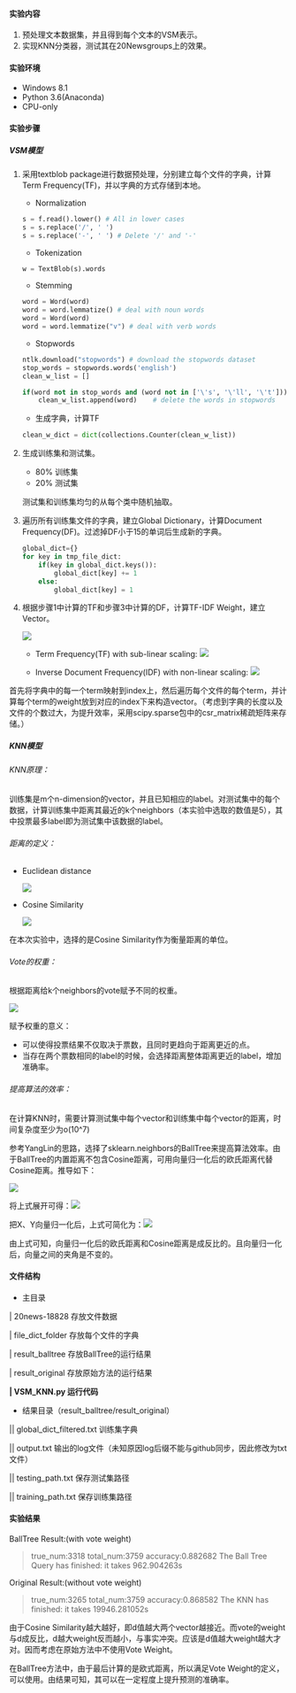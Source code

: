 #### 实验内容

1. 预处理文本数据集，并且得到每个文本的VSM表示。
2. 实现KNN分类器，测试其在20Newsgroups上的效果。

#### 实验环境

+ Windows 8.1
+ Python 3.6(Anaconda)
+ CPU-only

#### 实验步骤

##### VSM模型

1. 采用textblob package进行数据预处理，分别建立每个文件的字典，计算Term Frequency(TF)，并以字典的方式存储到本地。

   + Normalization

   ~~~python
   s = f.read().lower() # All in lower cases
   s = s.replace('/', ' ')
   s = s.replace('-', ' ') # Delete '/' and '-'
   ~~~

   + Tokenization

   ~~~python
   w = TextBlob(s).words
   ~~~

   + Stemming

   ~~~python
   word = Word(word)
   word = word.lemmatize() # deal with noun words
   word = Word(word)
   word = word.lemmatize("v") # deal with verb words
   ~~~

   + Stopwords

   ~~~python
   ntlk.download("stopwords") # download the stopwords dataset
   stop_words = stopwords.words('english')
   clean_w_list = []
   
   if(word not in stop_words and (word not in ['\'s', '\'ll', '\'t'])):
       clean_w_list.append(word)	# delete the words in stopwords
   ~~~

   + 生成字典，计算TF

   ~~~python
   clean_w_dict = dict(collections.Counter(clean_w_list))
   ~~~

2. 生成训练集和测试集。

   - 80% 训练集
   - 20% 测试集

   测试集和训练集均匀的从每个类中随机抽取。

3. 遍历所有训练集文件的字典，建立Global Dictionary，计算Document Frequency(DF)。过滤掉DF小于15的单词后生成新的字典。

   ~~~python
   global_dict={}
   for key in tmp_file_dict:
       if(key in global_dict.keys()):
           global_dict[key] += 1
       else:
           global_dict[key] = 1
   ~~~

4. 根据步骤1中计算的TF和步骤3中计算的DF，计算TF-IDF Weight，建立Vector。
   
   <img src="http://latex.codecogs.com/gif.latex?Weight=TF*IDF" />

   + Term Frequency(TF) with sub-linear scaling:
      <img src="http://latex.codecogs.com/gif.latex?TF(t,d)=1+log(c(t,d))\\c(t,d)\;be\;the\;frequency\;count\;of\;term\;t\;in\;doc\;d" />

   + Inverse Document Frequency(IDF) with non-linear scaling:
      <img src="http://latex.codecogs.com/gif.latex?IDF(t)=log(\frac{N}{df(t)})\\df(t)\;Number\;of\;docs\;containing\;term\;𝑡\\N\;Total\;number\;of\;docs\;in\;collection" />

首先将字典中的每一个term映射到index上，然后遍历每个文件的每个term，并计算每个term的weight放到对应的index下来构造vector。（考虑到字典的长度以及文件的个数过大，为提升效率，采用scipy.sparse包中的csr_matrix稀疏矩阵来存储。）

##### KNN模型

###### KNN原理：

训练集是m个n-dimension的vector，并且已知相应的label。对测试集中的每个数据，计算训练集中距离其最近的k个neighbors（本实验中选取的数值是5），其中投票最多label即为测试集中该数据的label。

###### 距离的定义：

+ Euclidean distance 
   
   <img src="http://latex.codecogs.com/gif.latex?d(p,q)=\sqrt{\sum_{i=1}(p_i-q_i)^2}" />

+ Cosine Similarity
   
   <img src="http://latex.codecogs.com/gif.latex?d(p,q)=-cosine(p,q)=-\frac{{V_p}^TV_q}{|V_P|_2|V_q|_2}" />

在本次实验中，选择的是Cosine Similarity作为衡量距离的单位。

###### Vote的权重：

根据距离给k个neighbors的vote赋予不同的权重。
   
   <img src="http://latex.codecogs.com/gif.latex?weight\;factor=\frac{1}{d^2}" />

赋予权重的意义：

+ 可以使得投票结果不仅取决于票数，且同时更趋向于距离更近的点。
+ 当存在两个票数相同的label的时候，会选择距离整体距离更近的label，增加准确率。

###### 提高算法的效率：

在计算KNN时，需要计算测试集中每个vector和训练集中每个vector的距离，时间复杂度至少为o(10^7)

参考YangLin的思路，选择了sklearn.neighbors的BallTree来提高算法效率。由于BallTree的内置距离不包含Cosine距离，可用向量归一化后的欧氏距离代替Cosine距离。推导如下：

<img src="http://latex.codecogs.com/gif.latex?Euclidean\;Distance=\frac{(X-Y)(X-Y)^T}{|X|_2|Y|_2}" />

将上式展开可得：<img src="http://latex.codecogs.com/gif.latex?ED=XX^T+YY^T-XY^T-YX^T" />

把X、Y向量归一化后，上式可简化为：<img src="http://latex.codecogs.com/gif.latex?ED=\frac{2-2XY^T}{|X|_2|Y|_2}" />

由上式可知，向量归一化后的欧氏距离和Cosine距离是成反比的。且向量归一化后，向量之间的夹角是不变的。

#### 文件结构

+ 主目录

| 20news-18828   存放文件数据

| file_dict_folder   存放每个文件的字典

| result_balltree   存放BallTree的运行结果

| result_original   存放原始方法的运行结果

**| VSM_KNN.py 运行代码**

+ 结果目录（result_balltree/result_original）

|| global_dict_filtered.txt   训练集字典

|| output.txt   输出的log文件（未知原因log后缀不能与github同步，因此修改为txt文件）

|| testing_path.txt   保存测试集路径

|| training_path.txt   保存训练集路径

#### 实验结果

BallTree Result:(with vote weight)

>true_num:3318 total_num:3759 accuracy:0.882682
>The Ball Tree Query has finished: it takes 962.904263s

Original Result:(without vote weight)

>true_num:3265 total_num:3759 accuracy:0.868582
>The KNN has finished: it takes 19946.281052s

由于Cosine Similarity越大越好，即d值越大两个vector越接近。而vote的weight与d成反比，d越大weight反而越小，与事实冲突。应该是d值越大weight越大才对。因而考虑在原始方法中不使用Vote Weight。

在BallTree方法中，由于最后计算的是欧式距离，所以满足Vote Weight的定义，可以使用。由结果可知，其可以在一定程度上提升预测的准确率。

